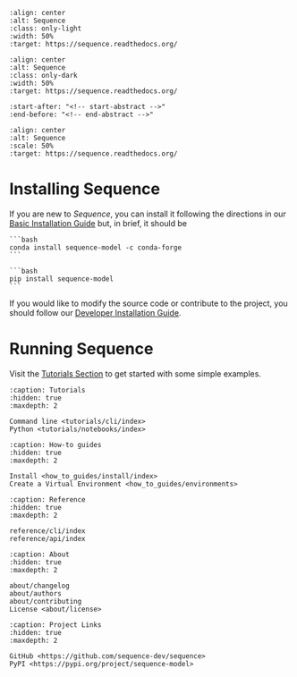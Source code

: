 ```{image} _static/sequence-logo-light.svg
:align: center
:alt: Sequence
:class: only-light
:width: 50%
:target: https://sequence.readthedocs.org/
```

```{image} _static/sequence-logo-dark.svg
:align: center
:alt: Sequence
:class: only-dark
:width: 50%
:target: https://sequence.readthedocs.org/
```

```{include} ../README.md
:start-after: "<!-- start-abstract -->"
:end-before: "<!-- end-abstract -->"
```

```{image} _static/sequence.png
:align: center
:alt: Sequence
:scale: 50%
:target: https://sequence.readthedocs.org/
```

# Installing Sequence

If you are new to *Sequence*, you can install it following the directions in
our [Basic Installation Guide](basic-install) but, in brief, it should be

````{tab} conda
```bash
conda install sequence-model -c conda-forge
```
````

````{tab} pip
```bash
pip install sequence-model
```
````

If you would like to modify the source code or contribute to the project,
you should follow our [Developer Installation Guide](source-install).


# Running Sequence

Visit the [Tutorials Section](tutorials-section) to get started with some
simple examples.

```{toctree}
:caption: Tutorials
:hidden: true
:maxdepth: 2

Command line <tutorials/cli/index>
Python <tutorials/notebooks/index>
```

```{toctree}
:caption: How-to guides
:hidden: true
:maxdepth: 2

Install <how_to_guides/install/index>
Create a Virtual Environment <how_to_guides/environments>
```

```{toctree}
:caption: Reference
:hidden: true
:maxdepth: 2

reference/cli/index
reference/api/index
```

<!--
```{toctree}
:caption: Getting Started
:hidden: true
:maxdepth: 2

installation
user_guide/index
notebooks/index
```

```{toctree}
:caption: Contributing
:hidden: true
:maxdepth: 2

install/index
api/index
```
-->

```{toctree}
:caption: About
:hidden: true
:maxdepth: 2

about/changelog
about/authors
about/contributing
License <about/license>
```

```{toctree}
:caption: Project Links
:hidden: true
:maxdepth: 2

GitHub <https://github.com/sequence-dev/sequence>
PyPI <https://pypi.org/project/sequence-model>
```
